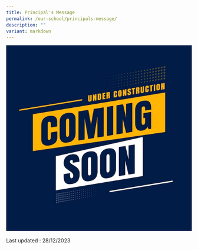 ```yaml
---
title: Principal's Message
permalink: /our-school/principals-message/
description: ""
variant: markdown
---
```

![](/images/coming_soon_under_construction.jpg)

Last updated : 28/12/2023